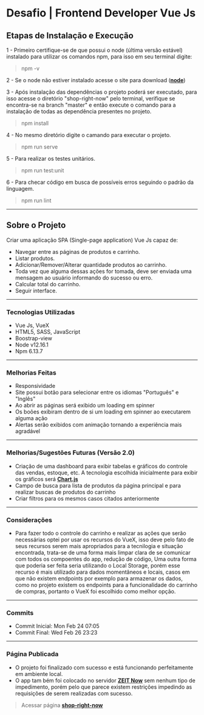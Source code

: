 # Desafio | Frontend Developer Vue Js

## Etapas de Instalação e Execução

1 -  Primeiro certifique-se de que possui o node (última versão estável) instalado para utilizar os comandos npm, para isso em seu terminal digite:
> npm -v

2 - Se o node não estiver instalado acesse o site para download (**[node](https://nodejs.org/en/download/)**)

3 - Após instalação das dependências o projeto poderá ser executado, para isso acesse o diretório "shop-right-now" pelo terminal, verifique se encontra-se na branch "master" e então execute o comando para a instalação de todas as dependência presentes no projeto.
> npm install

4 - No mesmo diretório digite o camando para executar o projeto.
> npm run serve

5 - Para realizar os testes unitários.
> npm run test:unit

6 - Para checar código em busca de possíveis erros seguindo o padrão da linguagem.
> npm run lint

---
## Sobre o Projeto

Criar uma aplicação SPA (Single-page application) Vue Js capaz de:

- Navegar entre as páginas de produtos e carrinho.
- Listar produtos.
- Adicionar/Remover/Alterar quantidade produtos ao carrinho.
- Toda vez que alguma dessas ações for tomada, deve ser enviada uma mensagem ao usuário informando do sucesso ou erro.
- Calcular total do carrinho.
- Seguir interface.

---
### Tecnologias Utilizadas

- Vue Js, VueX
- HTML5, SASS, JavaScript
- Boostrap-view
- Node v12.16.1
- Npm 6.13.7

---
### Melhorias Feitas

- Responsividade
- Site possui botão para selecionar entre os idiomas "Português" e "Inglês"
- Ao abrir as páginas será exibido um loading em spinner
- Os boões exibiram dentro de si um loading em spinner ao executarem alguma ação
- Alertas serão exibidos com animação tornando a experiência mais agradável

---
### Melhorias/Sugestões Futuras (Versão 2.0)

- Criação de uma dashboard para exibir tabelas e gráficos do controle das vendas, estoque, etc. A tecnologia escolhida inicialmente para exibir os gráficos será **[Chart.js](https://www.chartjs.org/)**
- Campo de busca para lista de produtos da página principal e para realizar buscas de produtos do carrinho
- Criar filtros para os mesmos casos citados anteriormente 

---
### Considerações

- Para fazer todo o controle do carrinho e realizar as ações que serão necessárias optei por usar os recursos do VueX, isso deve pelo fato de seus recursos serem mais apropriados para a tecnilogia e situação encontrada, trata-se de uma forma mais limpar clara de se comunicar com todos os compoentes do app, redução de código, Uma outra forma que poderia ser feita seria utilizando o Local Storage, porém esse recurso é mais utilizado para dados momentâneos e locais, casos em que não existem endpoints por exemplo para armazenar os dados, como no projeto existem os endpoints para a funcionalidade do carrinho de compras, portanto o VueX foi escolhido como melhor opção.

----
### Commits

- Commit Inicial: Mon Feb 24 07:05
- Commit Final: Wed Feb 26 23:23

---
### Página Publicada

- O projeto foi finalizado com sucesso e está funcionando perfeitamente em ambiente local.
- O app tam bém foi colocado no servidor **[ZEIT Now](https://zeit.co/)** sem nenhum tipo de impedimento, porém pelo que parece existem restrições impedindo as requisições de serem realizadas com sucesso.

> Acessar página **[shop-right-now](https://shop-right-now.now.sh/)**